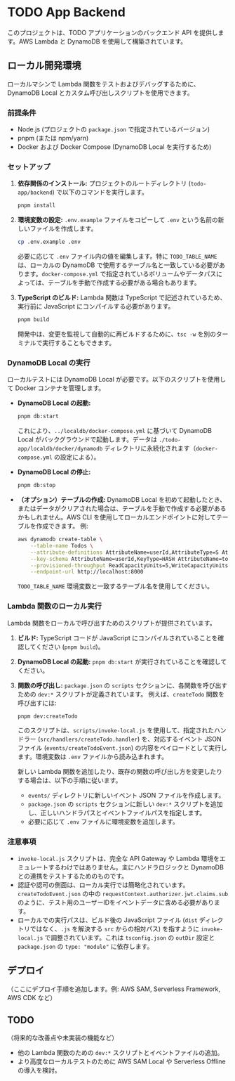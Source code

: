# TODO App Backend

このプロジェクトは、TODO アプリケーションのバックエンド API を提供します。AWS Lambda と DynamoDB を使用して構築されています。

## ローカル開発環境

ローカルマシンで Lambda 関数をテストおよびデバッグするために、DynamoDB Local とカスタム呼び出しスクリプトを使用できます。

### 前提条件

- Node.js (プロジェクトの `package.json` で指定されているバージョン)
- pnpm (または npm/yarn)
- Docker および Docker Compose (DynamoDB Local を実行するため)

### セットアップ

1.  **依存関係のインストール:**
    プロジェクトのルートディレクトリ (`todo-app/backend`) で以下のコマンドを実行します。
    ```bash
    pnpm install
    ```

2.  **環境変数の設定:**
    `.env.example` ファイルをコピーして `.env` という名前の新しいファイルを作成します。
    ```bash
    cp .env.example .env
    ```
    必要に応じて `.env` ファイル内の値を編集します。特に `TODO_TABLE_NAME` は、ローカルの DynamoDB で使用するテーブル名と一致している必要があります。`docker-compose.yml` で指定されているボリュームやデータパスによっては、テーブルを手動で作成する必要がある場合もあります。

3.  **TypeScript のビルド:**
    Lambda 関数は TypeScript で記述されているため、実行前に JavaScript にコンパイルする必要があります。
    ```bash
    pnpm build
    ```
    開発中は、変更を監視して自動的に再ビルドするために、`tsc -w` を別のターミナルで実行することもできます。

### DynamoDB Local の実行

ローカルテストには DynamoDB Local が必要です。以下のスクリプトを使用して Docker コンテナを管理します。

-   **DynamoDB Local の起動:**
    ```bash
    pnpm db:start
    ```
    これにより、`../localdb/docker-compose.yml` に基づいて DynamoDB Local がバックグラウンドで起動します。データは `./todo-app/localdb/docker/dynamodb` ディレクトリに永続化されます（`docker-compose.yml` の設定による）。

-   **DynamoDB Local の停止:**
    ```bash
    pnpm db:stop
    ```

-   **（オプション）テーブルの作成:**
    DynamoDB Local を初めて起動したとき、またはデータがクリアされた場合は、テーブルを手動で作成する必要があるかもしれません。AWS CLI を使用してローカルエンドポイントに対してテーブルを作成できます。
    例:
    ```bash
    aws dynamodb create-table \
        --table-name Todos \
        --attribute-definitions AttributeName=userId,AttributeType=S AttributeName=todoId,AttributeType=S \
        --key-schema AttributeName=userId,KeyType=HASH AttributeName=todoId,KeyType=RANGE \
        --provisioned-throughput ReadCapacityUnits=5,WriteCapacityUnits=5 \
        --endpoint-url http://localhost:8000
    ```
    `TODO_TABLE_NAME` 環境変数と一致するテーブル名を使用してください。

### Lambda 関数のローカル実行

Lambda 関数をローカルで呼び出すためのスクリプトが提供されています。

1.  **ビルド:** TypeScript コードが JavaScript にコンパイルされていることを確認してください (`pnpm build`)。
2.  **DynamoDB Local の起動:** `pnpm db:start` が実行されていることを確認してください。
3.  **関数の呼び出し:**
    `package.json` の `scripts` セクションに、各関数を呼び出すための `dev:*` スクリプトが定義されています。
    例えば、`createTodo` 関数を呼び出すには:
    ```bash
    pnpm dev:createTodo
    ```
    このスクリプトは、`scripts/invoke-local.js` を使用して、指定されたハンドラー (`src/handlers/createTodo.handler`) を、対応するイベント JSON ファイル (`events/createTodoEvent.json`) の内容をペイロードとして実行します。環境変数は `.env` ファイルから読み込まれます。

    新しい Lambda 関数を追加したり、既存の関数の呼び出し方を変更したりする場合は、以下の手順に従います。
    *   `events/` ディレクトリに新しいイベント JSON ファイルを作成します。
    *   `package.json` の `scripts` セクションに新しい `dev:*` スクリプトを追加し、正しいハンドラパスとイベントファイルパスを指定します。
    *   必要に応じて `.env` ファイルに環境変数を追加します。

### 注意事項

-   `invoke-local.js` スクリプトは、完全な API Gateway や Lambda 環境をエミュレートするわけではありません。主にハンドラロジックと DynamoDB との連携をテストするためのものです。
-   認証や認可の側面は、ローカル実行では簡略化されています。`createTodoEvent.json` の中の `requestContext.authorizer.jwt.claims.sub` のように、テスト用のユーザーIDをイベントデータに含める必要があります。
-   ローカルでの実行パスは、ビルド後の JavaScript ファイル (`dist` ディレクトリではなく、`.js` を解決する `src` からの相対パス) を指すように `invoke-local.js` で調整されています。これは `tsconfig.json` の `outDir` 設定と `package.json` の `type: "module"` に依存します。

## デプロイ

（ここにデプロイ手順を追加します。例: AWS SAM, Serverless Framework, AWS CDK など）

## TODO

（将来的な改善点や未実装の機能など）
- 他の Lambda 関数のための `dev:*` スクリプトとイベントファイルの追加。
- より高度なローカルテストのために AWS SAM Local や Serverless Offline の導入を検討。
